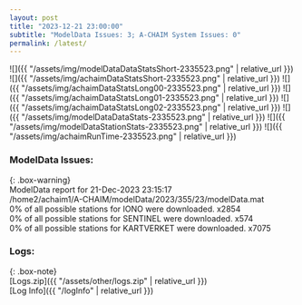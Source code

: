 ```yaml
---
layout: post
title: "2023-12-21 23:00:00"
subtitle: "ModelData Issues: 3; A-CHAIM System Issues: 0"
permalink: /latest/
---
```


![]({{ "/assets/img/modelDataDataStatsShort-2335523.png" | relative_url }})
![]({{ "/assets/img/achaimDataStatsShort-2335523.png" | relative_url }})
![]({{ "/assets/img/achaimDataStatsLong00-2335523.png" | relative_url }})
![]({{ "/assets/img/achaimDataStatsLong01-2335523.png" | relative_url }})
![]({{ "/assets/img/achaimDataStatsLong02-2335523.png" | relative_url }})
![]({{ "/assets/img/modelDataDataStats-2335523.png" | relative_url }})
![]({{ "/assets/img/modelDataStationStats-2335523.png" | relative_url }})
![]({{ "/assets/img/achaimRunTime-2335523.png" | relative_url }})


### ModelData Issues:  
  
{: .box-warning}  
 ModelData report for 21-Dec-2023 23:15:17   
 /home2/achaim1/A-CHAIM/modelData/2023/355/23/modelData.mat   
 0% of all possible stations for IONO were downloaded. x2854   
 0% of all possible stations for SENTINEL were downloaded. x574   
 0% of all possible stations for KARTVERKET were downloaded. x7075   
  


### Logs:  
  
{: .box-note}  
[Logs.zip]({{ "/assets/other/logs.zip" | relative_url }})  
[Log Info]({{ "/logInfo" | relative_url }})  

